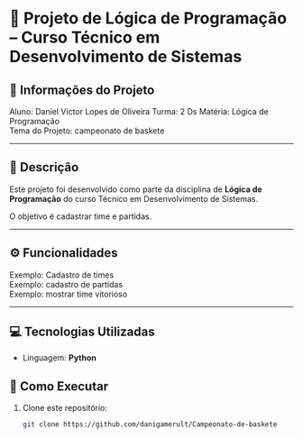 # 📘 Projeto de Lógica de Programação – Curso Técnico em Desenvolvimento de Sistemas  

## 📌 Informações do Projeto  
Aluno: Daniel Victor Lopes de Oliveira 
Turma: 2 Ds
Matéria: Lógica de Programação  
Tema do Projeto: campeonato de baskete

---

## 📝 Descrição  
Este projeto foi desenvolvido como parte da disciplina de **Lógica de Programação** do curso Técnico em Desenvolvimento de Sistemas.  

O objetivo é cadastrar time e partidas.  

---

## ⚙️ Funcionalidades  
Exemplo: Cadastro de times  
Exemplo: cadastro de partidas  
Exemplo: mostrar time vitorioso  

---

## 💻 Tecnologias Utilizadas  
- Linguagem: **Python**   

## 🚀 Como Executar  
1. Clone este repositório:  
   ```bash
   git clone https://github.com/danigamerult/Campeonato-de-baskete
